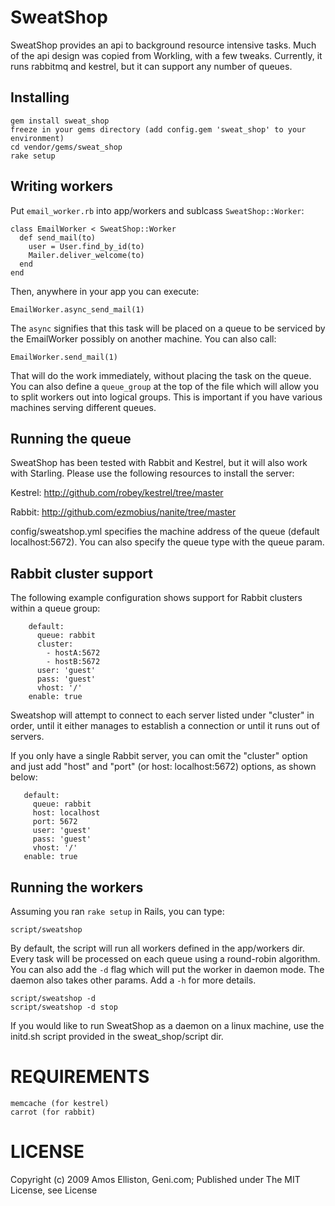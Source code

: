 # SweatShop

SweatShop provides an api to background resource intensive tasks. Much of the api design was copied from Workling, with a few tweaks.
Currently, it runs rabbitmq and kestrel, but it can support any number of queues.

## Installing

    gem install sweat_shop
    freeze in your gems directory (add config.gem 'sweat_shop' to your environment)
    cd vendor/gems/sweat_shop
    rake setup

## Writing workers

Put `email_worker.rb` into app/workers and sublcass `SweatShop::Worker`:

    class EmailWorker < SweatShop::Worker
      def send_mail(to)
        user = User.find_by_id(to)
        Mailer.deliver_welcome(to)
      end
    end

Then, anywhere in your app you can execute:

    EmailWorker.async_send_mail(1)

The `async` signifies that this task will be placed on a queue to be serviced by the EmailWorker possibly on another machine. You can also
call:

    EmailWorker.send_mail(1)

That will do the work immediately, without placing the task on the queue. You can also define a `queue_group` at the top of the file
which will allow you to split workers out into logical groups. This is important if you have various machines serving different
queues.

## Running the queue

SweatShop has been tested with Rabbit and Kestrel, but it will also work with Starling. Please use the following resources to install the server:

Kestrel:
http://github.com/robey/kestrel/tree/master

Rabbit:
http://github.com/ezmobius/nanite/tree/master

config/sweatshop.yml specifies the machine address of the queue
(default localhost:5672). You can also specify the queue type with the
queue param.

## Rabbit cluster support

The following example configuration shows support for Rabbit clusters
within a queue group:

        default:
          queue: rabbit
          cluster:
            - hostA:5672
            - hostB:5672
          user: 'guest'
          pass: 'guest'
          vhost: '/'
        enable: true

Sweatshop will attempt to connect to each server listed under
"cluster" in order, until it either manages to establish a connection
or until it runs out of servers.

If you only have a single Rabbit server, you can omit the "cluster"
option and just add "host" and "port" (or host: localhost:5672) options, as shown below:

       default:
         queue: rabbit
         host: localhost
         port: 5672
         user: 'guest'
         pass: 'guest'
         vhost: '/'
       enable: true


## Running the workers

Assuming you ran `rake setup` in Rails, you can type:

    script/sweatshop

By default, the script will run all workers defined in the app/workers dir. Every task will be processed on each queue using a round-robin algorithm. You can also add the `-d` flag which will put the worker in daemon mode. The daemon also takes other params.  Add a `-h` for more details.

    script/sweatshop -d
    script/sweatshop -d stop

If you would like to run SweatShop as a daemon on a linux machine, use the initd.sh script provided in the sweat_shop/script dir.

# REQUIREMENTS

    memcache (for kestrel)
    carrot (for rabbit)

# LICENSE

Copyright (c) 2009 Amos Elliston, Geni.com; Published under The MIT License, see License
